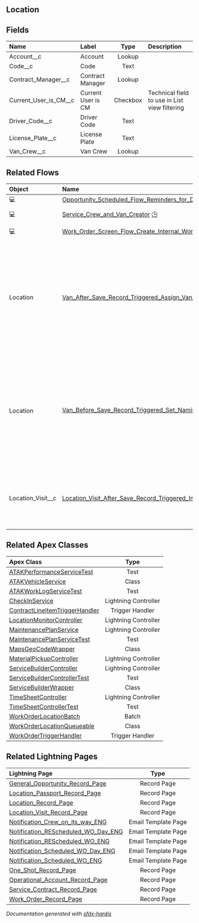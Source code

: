 ## Location

<!-- Object description -->

## Fields

| Name      | Label | Type | Description |
| :-------- | :---- | :--: | :---------- | 
| Account__c | Account | Lookup | <!-- --> |
| Code__c | Code | Text | <!-- --> |
| Contract_Manager__c | Contract Manager | Lookup | <!-- --> |
| Current_User_is_CM__c | Current User is CM | Checkbox | Technical field to use in List view filtering |
| Driver_Code__c | Driver Code | Text | <!-- --> |
| License_Plate__c | License Plate | Text | <!-- --> |
| Van_Crew__c | Van Crew | Lookup | <!-- --> |


## Related Flows

| Object | Name      | Type | Description |
| :----  | :-------- | :--: | :---------- | 
| 💻 | [Opportunity_Scheduled_Flow_Reminders_for_Deadlines](../flows/Opportunity_Scheduled_Flow_Reminders_for_Deadlines.md) [🕒](../flows/Opportunity_Scheduled_Flow_Reminders_for_Deadlines-history.md) |  Scheduled | <!-- --> |
| 💻 | [Service_Crew_and_Van_Creator](../flows/Service_Crew_and_Van_Creator.md) [🕒](../flows/Service_Crew_and_Van_Creator-history.md) |  Screen Flow | <!-- --> |
| 💻 | [Work_Order_Screen_Flow_Create_Internal_Work](../flows/Work_Order_Screen_Flow_Create_Internal_Work.md) [🕒](../flows/Work_Order_Screen_Flow_Create_Internal_Work-history.md) |  Screen Flow | <!-- --> |
| Location | [Van_After_Save_Record_Triggered_Assign_Van_to_Lead_Crew_Member](../flows/Van_After_Save_Record_Triggered_Assign_Van_to_Lead_Crew_Member.md) |  Record After Save | This flow populates the Van field on the service resource record of the lead van crew member, allowing him to log the products consumed. |
| Location | [Van_Before_Save_Record_Triggered_Set_Naming_Convention](../flows/Van_Before_Save_Record_Triggered_Set_Naming_Convention.md) [🕒](../flows/Van_Before_Save_Record_Triggered_Set_Naming_Convention-history.md) |  Record Before Save | This flow sets the naming convention for a Van and flagged the record as an inventory location. We can link material items only to inventory locations. |
| Location_Visit__c | [Location_Visit_After_Save_Record_Triggered_Inform_visitor_when_Opportunity_visit](../flows/Location_Visit_After_Save_Record_Triggered_Inform_visitor_when_Opportunity_visit.md) |  Record After Save | Send a notification to the expected visitor that they are expected to do a visit |


## Related Apex Classes

| Apex Class | Type |
| :----      | :--: | 
| [ATAKPerformanceServiceTest](../apex/ATAKPerformanceServiceTest.md) | Test |
| [ATAKVehicleService](../apex/ATAKVehicleService.md) | Class |
| [ATAKWorkLogServiceTest](../apex/ATAKWorkLogServiceTest.md) | Test |
| [CheckInService](../apex/CheckInService.md) | Lightning Controller |
| [ContractLineItemTriggerHandler](../apex/ContractLineItemTriggerHandler.md) | Trigger Handler |
| [LocationMonitorController](../apex/LocationMonitorController.md) | Lightning Controller |
| [MaintenancePlanService](../apex/MaintenancePlanService.md) | Lightning Controller |
| [MaintenancePlanServiceTest](../apex/MaintenancePlanServiceTest.md) | Test |
| [MapsGeoCodeWrapper](../apex/MapsGeoCodeWrapper.md) | Class |
| [MaterialPickupController](../apex/MaterialPickupController.md) | Lightning Controller |
| [ServiceBuilderController](../apex/ServiceBuilderController.md) | Lightning Controller |
| [ServiceBuilderControllerTest](../apex/ServiceBuilderControllerTest.md) | Test |
| [ServiceBuilderWrapper](../apex/ServiceBuilderWrapper.md) | Class |
| [TimeSheetController](../apex/TimeSheetController.md) | Lightning Controller |
| [TimeSheetControllerTest](../apex/TimeSheetControllerTest.md) | Test |
| [WorkOrderLocationBatch](../apex/WorkOrderLocationBatch.md) | Batch |
| [WorkOrderLocationQueueable](../apex/WorkOrderLocationQueueable.md) | Class |
| [WorkOrderTriggerHandler](../apex/WorkOrderTriggerHandler.md) | Trigger Handler |


## Related Lightning Pages

| Lightning Page | Type |
| :----      | :--: | 
| [General_Opportunity_Record_Page](../pages/General_Opportunity_Record_Page.md) |  Record Page |
| [Location_Passport_Record_Page](../pages/Location_Passport_Record_Page.md) |  Record Page |
| [Location_Record_Page](../pages/Location_Record_Page.md) |  Record Page |
| [Location_Visit_Record_Page](../pages/Location_Visit_Record_Page.md) |  Record Page |
| [Notification_Crew_on_its_way_ENG](../pages/Notification_Crew_on_its_way_ENG.md) |  Email Template Page |
| [Notification_REScheduled_WO_Day_ENG](../pages/Notification_REScheduled_WO_Day_ENG.md) |  Email Template Page |
| [Notification_REScheduled_WO_ENG](../pages/Notification_REScheduled_WO_ENG.md) |  Email Template Page |
| [Notification_Scheduled_WO_Day_ENG](../pages/Notification_Scheduled_WO_Day_ENG.md) |  Email Template Page |
| [Notification_Scheduled_WO_ENG](../pages/Notification_Scheduled_WO_ENG.md) |  Email Template Page |
| [One_Shot_Record_Page](../pages/One_Shot_Record_Page.md) |  Record Page |
| [Operational_Account_Record_Page](../pages/Operational_Account_Record_Page.md) |  Record Page |
| [Service_Contract_Record_Page](../pages/Service_Contract_Record_Page.md) |  Record Page |
| [Work_Order_Record_Page](../pages/Work_Order_Record_Page.md) |  Record Page |


_Documentation generated with [sfdx-hardis](https://sfdx-hardis.cloudity.com)_
